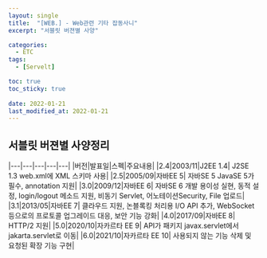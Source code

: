 ```yaml
---
layout: single
title:  "[WEB.] - Web관련 기타 잡동사니"
excerpt: "서블릿 버젼별 사양"

categories:
  - ETC
tags:
  - [Servelt]

toc: true
toc_sticky: true
 
date: 2022-01-21
last_modified_at: 2022-01-21
---
```


## 서블릿 버젼별 사양정리
|---|---|---|---|---|
|버전|발표일|스펙|주요내용|
|2.4|2003/11|J2EE 1.4| J2SE 1.3	web.xml에 XML 스키마 사용|
|2.5|2005/09|자바EE 5| 자바SE 5	JavaSE 5가 필수, annotation 지원|
|3.0|2009/12|자바EE 6| 자바SE 6	개발 용이성 실현, 동적 설정, login/logout 메소드 지원, 비동기 Servlet, 어노테이션Security, File 업로드|
|3.1|2013/05|자바EE 7| 클라우드 지원, 논블록킹 처리용 I/O API 추가, WebSocket 등으로의 프로토콜 업그레이드 대응, 보안 기능 강화|
|4.0|2017/09|자바EE 8| HTTP/2 지원|
|5.0|2020/10|자카르타 EE 9| API가 패키지 javax.servlet에서 jakarta.servlet로 이동|
|6.0|2021/10|자카르타 EE 10| 사용되지 않는 기능 삭제 및 요청된 확장 기능 구현|
